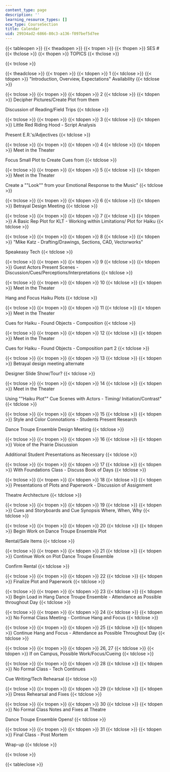 ```yaml
---
content_type: page
description: ''
learning_resource_types: []
ocw_type: CourseSection
title: Calendar
uid: 29934ad2-6866-80c3-a136-f097bef5d7ee
---
```


{{< tableopen >}}
{{< theadopen >}}
{{< tropen >}}
{{< thopen >}}
SES #
{{< thclose >}}
{{< thopen >}}
TOPICS
{{< thclose >}}

{{< trclose >}}

{{< theadclose >}}
{{< tropen >}}
{{< tdopen >}}
1
{{< tdclose >}}
{{< tdopen >}}
"Introduction, Overview, Expectations" Availability
{{< tdclose >}}

{{< trclose >}}
{{< tropen >}}
{{< tdopen >}}
2
{{< tdclose >}}
{{< tdopen >}}
Decipher Pictures/Create Plot from them  
  
Discussion of Reading/Field Trips
{{< tdclose >}}

{{< trclose >}}
{{< tropen >}}
{{< tdopen >}}
3
{{< tdclose >}}
{{< tdopen >}}
Little Red Riding Hood - Script Analysis  
  
Present E.R.'s/Adjectives
{{< tdclose >}}

{{< trclose >}}
{{< tropen >}}
{{< tdopen >}}
4
{{< tdclose >}}
{{< tdopen >}}
Meet in the Theater  
  
Focus Small Plot to Create Cues from
{{< tdclose >}}

{{< trclose >}}
{{< tropen >}}
{{< tdopen >}}
5
{{< tdclose >}}
{{< tdopen >}}
Meet in the Theater  
  
Create a ""Look"" from your Emotional Response to the Music"
{{< tdclose >}}

{{< trclose >}}
{{< tropen >}}
{{< tdopen >}}
6
{{< tdclose >}}
{{< tdopen >}}
Betrayal Design Meeting
{{< tdclose >}}

{{< trclose >}}
{{< tropen >}}
{{< tdopen >}}
7
{{< tdclose >}}
{{< tdopen >}}
A Basic Rep Plot for KLT - Working within Limitations/ Plot for Haiku
{{< tdclose >}}

{{< trclose >}}
{{< tropen >}}
{{< tdopen >}}
8
{{< tdclose >}}
{{< tdopen >}}
"Mike Katz - Drafting/Drawings, Sections, CAD, Vectorworks"  
  
Speakeasy Tech
{{< tdclose >}}

{{< trclose >}}
{{< tropen >}}
{{< tdopen >}}
9
{{< tdclose >}}
{{< tdopen >}}
Guest Actors Present Scenes - Discussion/Cues/Perceptions/Interpretations
{{< tdclose >}}

{{< trclose >}}
{{< tropen >}}
{{< tdopen >}}
10
{{< tdclose >}}
{{< tdopen >}}
Meet in the Theater  
  
Hang and Focus Haiku Plots
{{< tdclose >}}

{{< trclose >}}
{{< tropen >}}
{{< tdopen >}}
11
{{< tdclose >}}
{{< tdopen >}}
Meet in the Theater  
  
Cues for Haiku - Found Objects - Composition
{{< tdclose >}}

{{< trclose >}}
{{< tropen >}}
{{< tdopen >}}
12
{{< tdclose >}}
{{< tdopen >}}
Meet in the Theater  
  
Cues for Haiku - Found Objects - Composition part 2
{{< tdclose >}}

{{< trclose >}}
{{< tropen >}}
{{< tdopen >}}
13
{{< tdclose >}}
{{< tdopen >}}
Betrayal design meeting alternate  
  
Designer Slide Show/Tour?
{{< tdclose >}}

{{< trclose >}}
{{< tropen >}}
{{< tdopen >}}
14
{{< tdclose >}}
{{< tdopen >}}
Meet in the Theater  
  
Using ""Haiku Plot"" Cue Scenes with Actors - Timing/ Initiation/Contrast"
{{< tdclose >}}

{{< trclose >}}
{{< tropen >}}
{{< tdopen >}}
15
{{< tdclose >}}
{{< tdopen >}}
Style and Color Connotations - Students Present Research  
  
Dance Troupe Ensemble Design Meeting
{{< tdclose >}}

{{< trclose >}}
{{< tropen >}}
{{< tdopen >}}
16
{{< tdclose >}}
{{< tdopen >}}
Voice of the Prairie Discussion  
  
Additional Student Presentations as Necessary
{{< tdclose >}}

{{< trclose >}}
{{< tropen >}}
{{< tdopen >}}
17
{{< tdclose >}}
{{< tdopen >}}
With Foundations Class - Discuss Book of Days
{{< tdclose >}}

{{< trclose >}}
{{< tropen >}}
{{< tdopen >}}
18
{{< tdclose >}}
{{< tdopen >}}
Presentations of Plots and Paperwork - Discussion of Assignment  
  
Theatre Architecture
{{< tdclose >}}

{{< trclose >}}
{{< tropen >}}
{{< tdopen >}}
19
{{< tdclose >}}
{{< tdopen >}}
Cues and Storyboards and Cue Synopsis Where, When, Why
{{< tdclose >}}

{{< trclose >}}
{{< tropen >}}
{{< tdopen >}}
20
{{< tdclose >}}
{{< tdopen >}}
Begin Work on Dance Troupe Ensemble Plot  
  
Rental/Sale Items
{{< tdclose >}}

{{< trclose >}}
{{< tropen >}}
{{< tdopen >}}
21
{{< tdclose >}}
{{< tdopen >}}
Continue Work on Plot Dance Troupe Ensemble  
  
Confirm Rental
{{< tdclose >}}

{{< trclose >}}
{{< tropen >}}
{{< tdopen >}}
22
{{< tdclose >}}
{{< tdopen >}}
Finalize Plot and Paperwork
{{< tdclose >}}

{{< trclose >}}
{{< tropen >}}
{{< tdopen >}}
23
{{< tdclose >}}
{{< tdopen >}}
Begin Load in Hang Dance Troupe Ensemble - Attendance as Possible throughout Day
{{< tdclose >}}

{{< trclose >}}
{{< tropen >}}
{{< tdopen >}}
24
{{< tdclose >}}
{{< tdopen >}}
No Formal Class Meeting - Continue Hang and Focus
{{< tdclose >}}

{{< trclose >}}
{{< tropen >}}
{{< tdopen >}}
25
{{< tdclose >}}
{{< tdopen >}}
Continue Hang and Focus - Attendance as Possible Throughout Day
{{< tdclose >}}

{{< trclose >}}
{{< tropen >}}
{{< tdopen >}}
26, 27
{{< tdclose >}}
{{< tdopen >}}
If on Campus, Possible Work/Focus/Cueing
{{< tdclose >}}

{{< trclose >}}
{{< tropen >}}
{{< tdopen >}}
28
{{< tdclose >}}
{{< tdopen >}}
No Formal Class - Tech Continues  
  
Cue Writing/Tech Rehearsal
{{< tdclose >}}

{{< trclose >}}
{{< tropen >}}
{{< tdopen >}}
29
{{< tdclose >}}
{{< tdopen >}}
Dress Rehearsal and Fixes
{{< tdclose >}}

{{< trclose >}}
{{< tropen >}}
{{< tdopen >}}
30
{{< tdclose >}}
{{< tdopen >}}
No Formal Class Notes and Fixes at Theatre  
  
Dance Troupe Ensemble Opens!
{{< tdclose >}}

{{< trclose >}}
{{< tropen >}}
{{< tdopen >}}
31
{{< tdclose >}}
{{< tdopen >}}
Final Class - Post Mortem  
  
Wrap-up
{{< tdclose >}}

{{< trclose >}}

{{< tableclose >}}